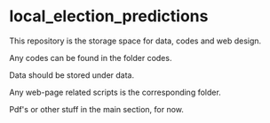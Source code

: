 # local_election_predictions
This repository is the storage space for data, codes and web design.

Any codes can be found in the folder codes.

Data should be stored under data.

Any web-page related scripts is the corresponding folder.

Pdf's or other stuff in the main section, for now.
